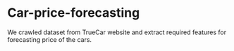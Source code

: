 # Car-price-forecasting
We crawled dataset from TrueCar website and extract required features for forecasting price of the cars.
